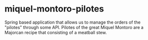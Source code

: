 # miquel-montoro-pilotes
Spring based application that allows us to manage the orders of the "pilotes" through some API. Pilotes of the great Miquel Montoro are a Majorcan recipe that consisting of a meatball stew.

